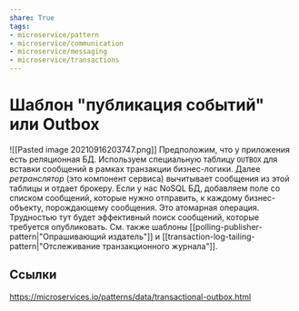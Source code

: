 ```yaml
---
share: True
tags: 
- microservice/pattern
- microservice/communication
- microservice/messaging
- microservice/transactions
---
```

# Шаблон "публикация событий" или Outbox
![[Pasted image 20210916203747.png]]
Предположим, что у приложения есть реляционная БД. Используем специальную таблицу `OUTBOX` для вставки сообщений в рамках транзакции бизнес-логики.
Далее *ретранслятор* (это компонент сервиса) вычитывает сообщения из этой таблицы и отдает брокеру.
Если у нас NoSQL БД, добавляем поле со списком сообщений, которые нужно отправить, к каждому бизнес-объекту, порождающему сообщения. Это атомарная операция. Трудностью тут будет эффективный поиск сообщений, которые требуется опубликовать. См. также шаблоны [[polling-publisher-pattern|"Опрашивающий издатель"]] и [[transaction-log-tailing-pattern|"Отслеживание транзакционного журнала"]].
## Ссылки
https://microservices.io/patterns/data/transactional-outbox.html